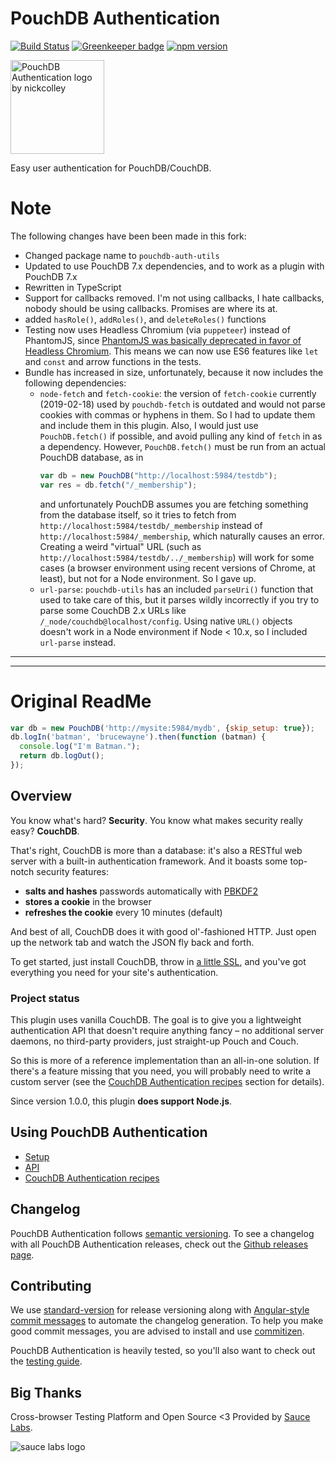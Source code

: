 PouchDB Authentication
=====

[![Build Status](https://travis-ci.org/pouchdb-community/pouchdb-authentication.svg?branch=master)](https://travis-ci.org/pouchdb-community/pouchdb-authentication)
[![Greenkeeper badge](https://badges.greenkeeper.io/pouchdb-community/pouchdb-authentication.svg)](https://greenkeeper.io/)
[![npm version](https://img.shields.io/npm/v/pouchdb-authentication.svg)](https://www.npmjs.com/package/pouchdb-authentication)

<img alt="PouchDB Authentication logo by nickcolley" title="PouchDB Authentication logo by nickcolley" width="150px" src="https://raw.githubusercontent.com/pouchdb-community/pouchdb-authentication/master/docs/logo.png"/>

Easy user authentication for PouchDB/CouchDB.

# Note
The following changes have been been made in this fork:
- Changed package name to `pouchdb-auth-utils`
- Updated to use PouchDB 7.x dependencies, and to work as a plugin with PouchDB 7.x
- Rewritten in TypeScript
- Support for callbacks removed. I'm not using callbacks, I hate callbacks, nobody should be using callbacks. Promises are where its at.
- added `hasRole()`, `addRoles()`, and `deleteRoles()` functions
- Testing now uses Headless Chromium (via `puppeteer`) instead of PhantomJS, since [PhantomJS was basically deprecated in favor of Headless Chromium](https://groups.google.com/forum/#!topic/phantomjs/9aI5d-LDuNE). This means we can now use ES6 features like `let` and `const` and arrow functions in the tests.
- Bundle has increased in size, unfortunately, because it now includes the following dependencies:
  - `node-fetch` and `fetch-cookie`: the version of `fetch-cookie` currently (2019-02-18) used by `pouchdb-fetch` is outdated and would not parse cookies with commas or hyphens in them. So I had to update them and include them in this plugin.
    Also, I would just use `PouchDB.fetch()` if possible, and avoid pulling any kind of `fetch` in as a dependency. However, `PouchDB.fetch()` must be run from an actual PouchDB database, as in
    ```js
    var db = new PouchDB("http://localhost:5984/testdb");
    var res = db.fetch("/_membership");
    ```
    and unfortunately PouchDB assumes you are fetching something from the database itself, so it tries to fetch from `http://localhost:5984/testdb/_membership` instead of `http://localhost:5984/_membership`, which naturally causes an error. Creating a weird "virtual" URL (such as `http://localhost:5984/testdb/../_membership`) will work for some cases (a browser environment using recent versions of Chrome, at least), but not for a Node environment. So I gave up.
  - `url-parse`: `pouchdb-utils` has an included `parseUri()` function that used to take care of this, but it parses wildly incorrectly if you try to parse some CouchDB 2.x URLs like `/_node/couchdb@localhost/config`. Using native `URL()` objects doesn't work in a Node environment if Node < 10.x, so I included `url-parse` instead.
------
------

# Original ReadMe
```js
var db = new PouchDB('http://mysite:5984/mydb', {skip_setup: true});
db.logIn('batman', 'brucewayne').then(function (batman) {
  console.log("I'm Batman.");
  return db.logOut();
});
```


Overview
----------

You know what's hard?  **Security**.  You know what makes security really easy?  **CouchDB**.

That's right, CouchDB is more than a database: it's also a RESTful web server with a built-in authentication framework. And it boasts some top-notch security features:

* **salts and hashes** passwords automatically with [PBKDF2](https://en.wikipedia.org/wiki/PBKDF2)
* **stores a cookie** in the browser
* **refreshes the cookie** every 10 minutes (default)

And best of all, CouchDB does it with good ol'-fashioned HTTP. Just open up the network tab and watch the JSON fly back and forth.

To get started, just install CouchDB, throw in [a little SSL](https://wiki.apache.org/couchdb/How_to_enable_SSL), and you've got everything you need for your site's authentication.

### Project status

This plugin uses vanilla CouchDB.  The goal is to give you a lightweight authentication API that doesn't require anything fancy &ndash; no additional server daemons, no third-party providers, just straight-up Pouch and Couch.

So this is more of a reference implementation than an all-in-one solution. If there's a feature missing that you need, you will probably need to write a custom server (see the [CouchDB Authentication recipes][recipes] section for details).

Since version 1.0.0, this plugin **does support Node.js**.


Using PouchDB Authentication
------

* [Setup](https://github.com/chorpler/pouchdb-auth-utils/blob/master/docs/setup.md)
* [API](https://github.com/chorpler/pouchdb-auth-utils/blob/master/docs/api.md)
* [CouchDB Authentication recipes][recipes]


Changelog
------

PouchDB Authentication follows [semantic versioning](http://semver.org/). To see a changelog with all PouchDB Authentication releases, check out the [Github releases page](https://github.com/pouchdb-community/pouchdb-authentication/releases).


Contributing
------

We use [standard-version](https://github.com/conventional-changelog/standard-version) for release versioning along with [Angular-style commit messages](https://github.com/angular/angular/blob/master/CONTRIBUTING.md#commit) to automate the changelog generation. To help you make good commit messages, you are advised to install and use [commitizen](https://github.com/commitizen/cz-cli).

PouchDB Authentication is heavily tested, so you'll also want to check out the [testing guide](https://github.com/pouchdb-community/pouchdb-authentication/blob/master/TESTING.md).

[recipes]: https://github.com/pouchdb-community/pouchdb-authentication/blob/master/docs/recipes.md

Big Thanks
------

Cross-browser Testing Platform and Open Source <3 Provided by [Sauce Labs][sauce labs homepage].

![sauce labs logo][]

[sauce labs homepage]: https://saucelabs.com
[sauce labs logo]: https://raw.githubusercontent.com/pouchdb-community/pouchdb-authentication/master/docs/sauce_labs.png
